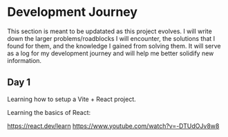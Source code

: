 # Development Journey

This section is meant to be updatated as this project evolves. I will write down the larger problems/roadblocks I will encounter, the solutions that I found for them, and the knowledge I gained from solving them. It will serve as a log for my development journey and will help me better solidify new information.

## Day 1 

Learning how to setup a Vite + React project. 

Learning the basics of React:

https://react.dev/learn
https://www.youtube.com/watch?v=-DTUdOJv8w8 